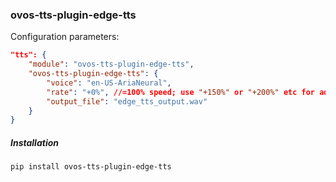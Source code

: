 ### ovos-tts-plugin-edge-tts

Configuration parameters:

```json
"tts": {
    "module": "ovos-tts-plugin-edge-tts",
    "ovos-tts-plugin-edge-tts": {
        "voice": "en-US-AriaNeural",
        "rate": "+0%", //=100% speed; use "+150%" or "+200%" etc for adjusting speed
        "output_file": "edge_tts_output.wav"
    }
}
```

##### Installation

`pip install ovos-tts-plugin-edge-tts`

